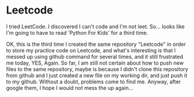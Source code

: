 # Leetcode
I tried LeetCode. I discovered I can't code and I'm not leet. So... looks like I'm going to have to read 'Python For Kids' for a third time.

OK, this is the third time I created the same repository "Leetcode" in order to store my practice code on Leetcode, and what's interesting is that
I messed up using github command for several times, and it still frustrated me today, YES, Again. So far, I am still not certain about how to push
new files to the same repository, maybe is because I didn't clone this repository from github and I just created a new file on my working dir, and 
just push it to my github. Without a doubt, problems come to find me. Anyway, after google them, I hope I would not mess the up again...
